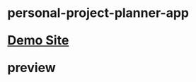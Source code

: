 <h1> personal-project-planner-app

[Demo Site](https://personal-project-planner.herokuapp.com/)

preview 


